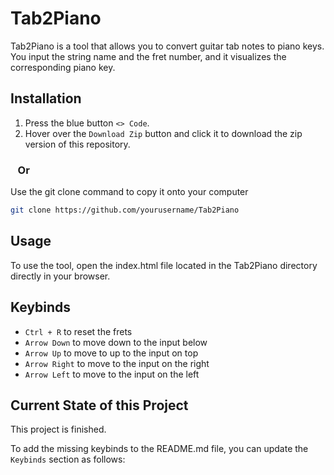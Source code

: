 # Tab2Piano

Tab2Piano is a tool that allows you to convert guitar tab notes to piano keys. You input the string name and the fret number, and it visualizes the corresponding piano key.

## Installation

1. Press the blue button `<> Code`.
2. Hover over the `Download Zip` button and click it to download the zip version of this repository.

### &nbsp;&nbsp;&nbsp;Or

Use the git clone command to copy it onto your computer
```bash
git clone https://github.com/yourusername/Tab2Piano
```

## Usage

To use the tool, open the index.html file located in the Tab2Piano directory directly in your browser.

## Keybinds
* `Ctrl + R` to reset the frets
* `Arrow Down` to move down to the input below
* `Arrow Up` to move to up to the input on top
* `Arrow Right` to move to the input on the right
* `Arrow Left` to move to the input on the left

## Current State of this Project

This project is finished.

To add the missing keybinds to the README.md file, you can update the `Keybinds` section as follows: